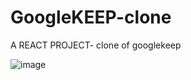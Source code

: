 # GoogleKEEP-clone
A REACT PROJECT- clone of googlekeep

![image](https://github.com/user-attachments/assets/4ac7ee37-ca37-426b-b76f-df25c23fa42a)
